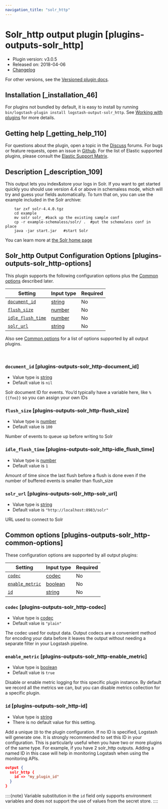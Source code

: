 ```yaml
---
navigation_title: "solr_http"
---
```


# Solr_http output plugin [plugins-outputs-solr_http]


* Plugin version: v3.0.5
* Released on: 2018-04-06
* [Changelog](https://github.com/logstash-plugins/logstash-output-solr_http/blob/v3.0.5/CHANGELOG.md)

For other versions, see the [Versioned plugin docs](https://www.elastic.co/guide/en/logstash-versioned-plugins/current/output-solr_http-index.md).

## Installation [_installation_46]

For plugins not bundled by default, it is easy to install by running `bin/logstash-plugin install logstash-output-solr_http`. See [Working with plugins](https://www.elastic.co/guide/en/logstash/current/working-with-plugins.html) for more details.


## Getting help [_getting_help_110]

For questions about the plugin, open a topic in the [Discuss](http://discuss.elastic.co) forums. For bugs or feature requests, open an issue in [Github](https://github.com/logstash-plugins/logstash-output-solr_http). For the list of Elastic supported plugins, please consult the [Elastic Support Matrix](https://www.elastic.co/support/matrix#logstash_plugins).


## Description [_description_109]

This output lets you index&store your logs in Solr. If you want to get started quickly you should use version 4.4 or above in schemaless mode, which will try and guess your fields automatically. To turn that on, you can use the example included in the Solr archive:

```shell
    tar zxf solr-4.4.0.tgz
    cd example
    mv solr solr_ #back up the existing sample conf
    cp -r example-schemaless/solr/ .  #put the schemaless conf in place
    java -jar start.jar   #start Solr
```

You can learn more at [the Solr home page](https://lucene.apache.org/solr/)


## Solr_http Output Configuration Options [plugins-outputs-solr_http-options]

This plugin supports the following configuration options plus the [Common options](plugins-outputs-solr_http.md#plugins-outputs-solr_http-common-options) described later.

| Setting | Input type | Required |
| --- | --- | --- |
| [`document_id`](plugins-outputs-solr_http.md#plugins-outputs-solr_http-document_id) | [string](introduction.md#string) | No |
| [`flush_size`](plugins-outputs-solr_http.md#plugins-outputs-solr_http-flush_size) | [number](introduction.md#number) | No |
| [`idle_flush_time`](plugins-outputs-solr_http.md#plugins-outputs-solr_http-idle_flush_time) | [number](introduction.md#number) | No |
| [`solr_url`](plugins-outputs-solr_http.md#plugins-outputs-solr_http-solr_url) | [string](introduction.md#string) | No |

Also see [Common options](plugins-outputs-solr_http.md#plugins-outputs-solr_http-common-options) for a list of options supported by all output plugins.

 

### `document_id` [plugins-outputs-solr_http-document_id]

* Value type is [string](introduction.md#string)
* Default value is `nil`

Solr document ID for events. You’d typically have a variable here, like `%{{foo}}` so you can assign your own IDs


### `flush_size` [plugins-outputs-solr_http-flush_size]

* Value type is [number](introduction.md#number)
* Default value is `100`

Number of events to queue up before writing to Solr


### `idle_flush_time` [plugins-outputs-solr_http-idle_flush_time]

* Value type is [number](introduction.md#number)
* Default value is `1`

Amount of time since the last flush before a flush is done even if the number of buffered events is smaller than flush_size


### `solr_url` [plugins-outputs-solr_http-solr_url]

* Value type is [string](introduction.md#string)
* Default value is `"http://localhost:8983/solr"`

URL used to connect to Solr



## Common options [plugins-outputs-solr_http-common-options]

These configuration options are supported by all output plugins:

| Setting | Input type | Required |
| --- | --- | --- |
| [`codec`](plugins-outputs-solr_http.md#plugins-outputs-solr_http-codec) | [codec](https://www.elastic.co/guide/en/logstash/current/configuration-file-structure.html#codec) | No |
| [`enable_metric`](plugins-outputs-solr_http.md#plugins-outputs-solr_http-enable_metric) | [boolean](https://www.elastic.co/guide/en/logstash/current/configuration-file-structure.html#boolean) | No |
| [`id`](plugins-outputs-solr_http.md#plugins-outputs-solr_http-id) | [string](https://www.elastic.co/guide/en/logstash/current/configuration-file-structure.html#string) | No |

### `codec` [plugins-outputs-solr_http-codec]

* Value type is [codec](https://www.elastic.co/guide/en/logstash/current/configuration-file-structure.html#codec)
* Default value is `"plain"`

The codec used for output data. Output codecs are a convenient method for encoding your data before it leaves the output without needing a separate filter in your Logstash pipeline.


### `enable_metric` [plugins-outputs-solr_http-enable_metric]

* Value type is [boolean](https://www.elastic.co/guide/en/logstash/current/configuration-file-structure.html#boolean)
* Default value is `true`

Disable or enable metric logging for this specific plugin instance. By default we record all the metrics we can, but you can disable metrics collection for a specific plugin.


### `id` [plugins-outputs-solr_http-id]

* Value type is [string](https://www.elastic.co/guide/en/logstash/current/configuration-file-structure.html#string)
* There is no default value for this setting.

Add a unique `ID` to the plugin configuration. If no ID is specified, Logstash will generate one. It is strongly recommended to set this ID in your configuration. This is particularly useful when you have two or more plugins of the same type. For example, if you have 2 solr_http outputs. Adding a named ID in this case will help in monitoring Logstash when using the monitoring APIs.

```json
output {
  solr_http {
    id => "my_plugin_id"
  }
}
```

::::{note} 
Variable substitution in the `id` field only supports environment variables and does not support the use of values from the secret store.
::::




